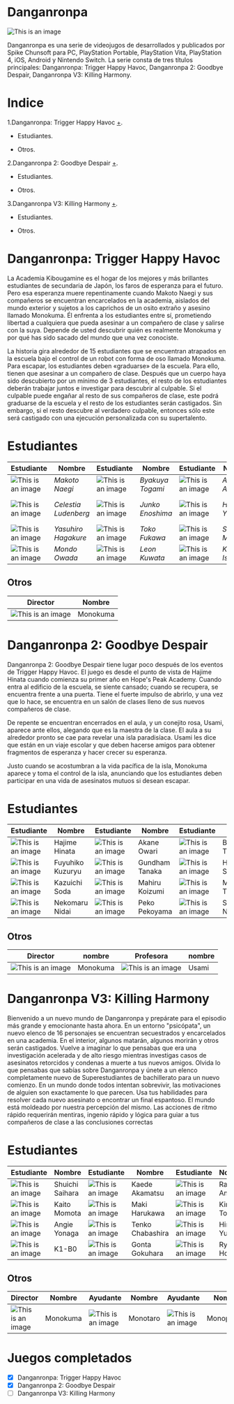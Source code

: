 
# Danganronpa 
![This is an image](https://ih1.redbubble.net/image.2664542613.5442/pp,840x830-pad,1000x1000,f8f8f8.jpg)


Danganronpa es una serie de videojugos de desarrollados y publicados por Spike Chunsoft para PC, PlayStation Portable, PlayStation Vita, PlayStation 4, iOS, Android y Nintendo Switch. La serie consta de tres títulos principales: Danganronpa: Trigger Happy Havoc, Danganronpa 2: Goodbye Despair, Danganronpa V3: Killing Harmony.

# Indice  
  
1.Danganronpa: Trigger Happy Havoc [+](https://danganronpa.fandom.com/es/wiki/Danganronpa:_Trigger_Happy_Havoc).

- Estudiantes.

+ Otros.

2.Danganronpa 2: Goodbye Despair [+](https://danganronpa.fandom.com/es/wiki/Danganronpa_2:_Goodbye_Despair).
- Estudiantes.

+ Otros.

3.Danganronpa V3: Killing Harmony [+](https://danganronpa.fandom.com/es/wiki/Danganronpa_V3:_Killing_Harmony).
- Estudiantes.

+ Otros.


# Danganronpa: Trigger Happy Havoc
La Academia Kibougamine es el hogar de los mejores y más brillantes estudiantes de secundaria de Japón, los faros de esperanza para el futuro. Pero esa esperanza muere repentinamente cuando Makoto Naegi y sus compañeros se encuentran encarcelados en la academia, aislados del mundo exterior y sujetos a los caprichos de un osito extraño y asesino llamado Monokuma. Él enfrenta a los estudiantes entre sí, prometiendo libertad a cualquiera que pueda asesinar a un compañero de clase y salirse con la suya. Depende de usted descubrir quién es realmente Monokuma y por qué has sido sacado del mundo que una vez conociste. 

La historia gira alrededor de 15 estudiantes que se encuentran atrapados en la escuela bajo el control de un robot con forma de oso llamado Monokuma. Para escapar, los estudiantes deben «graduarse» de la escuela. Para ello, tienen que asesinar a un compañero de clase. Después que un cuerpo haya sido descubierto por un mínimo de 3 estudiantes, el resto de los estudiantes deberán trabajar juntos e investigar para descubrir al culpable. Si el culpable puede engañar al resto de sus compañeros de clase, este podrá graduarse de la escuela y el resto de los estudiantes serán castigados. Sin embargo, si el resto descubre al verdadero culpable, entonces sólo este será castigado con una ejecución personalizada con su supertalento.






# Estudiantes 
| Estudiante  | Nombre  | Estudiante  | Nombre  | Estudiante  | Nombre  | Estudiante  | Nombre  |
|-----------  |-------- |---------  |-----------  | --------| ----------- |  --------  |  ----------  |
|![This is an image](https://static.wikia.nocookie.net/danganronpa/images/2/2d/Makoto_Naegi_AV_ID.png/revision/latest?cb=20200701162109&path-prefix=es) | *Makoto Naegi*  | ![This is an image](https://static.wikia.nocookie.net/danganronpa/images/3/35/Byakuya_Togami_AV_ID.png/revision/latest?cb=20200701165026&path-prefix=es) | *Byakuya Togami*| ![This is an image](https://static.wikia.nocookie.net/danganronpa/images/6/63/Aoi_Asahina_AV_ID.png/revision/latest?cb=20200701164648&path-prefix=es)| *Aoi Asahina*| ![This is an image](https://static.wikia.nocookie.net/danganronpa/images/0/04/Chihiro_Fujisaki_AV_ID.png/revision/latest?cb=20200701165955&path-prefix=es) | *Chihiro Fujisaki*|
| ![This is an image](https://static.wikia.nocookie.net/danganronpa/images/1/1a/Celestia_Ludenberg_AV_ID.png/revision/latest?cb=20200701165942&path-prefix=es)|*Celestia Ludenberg*|![This is an image](https://static.wikia.nocookie.net/danganronpa/images/6/6d/Mukuro_Ikusaba_Disfrasada_AV_ID.png/revision/latest?cb=20200701170511&path-prefix=es) |*Junko Enoshima*|![This is an image](https://static.wikia.nocookie.net/danganronpa/images/b/b5/Hifumi_Yamada_AV_ID.png/revision/latest?cb=20200701170010&path-prefix=es) |*Hifumi Yamada*| ![This is an image](https://static.wikia.nocookie.net/danganronpa/images/3/32/Kyoko_Kirigiri_AV_ID.png/revision/latest?cb=20200701170928&path-prefix=es) |*Kyoko Kirigiri *|
|![This is an image](https://static.wikia.nocookie.net/danganronpa/images/3/3e/Yasuhiro_Hagakure_AV_ID.png/revision/latest?cb=20200701172338&path-prefix=es) |*Yasuhiro Hagakure*| ![This is an image](https://static.wikia.nocookie.net/danganronpa/images/9/93/Toko_Fukawa_AV_ID.png/revision/latest?cb=20200701172317&path-prefix=es) |*Toko Fukawa*|![This is an image](https://static.wikia.nocookie.net/danganronpa/images/6/6a/Sayaka_Maizono_AV_ID.png/revision/latest?cb=20200701172301&path-prefix=es)|*Sayaka Maizono* |![This is an image](https://static.wikia.nocookie.net/danganronpa/images/d/d2/Sakura_Ogami_AV_ID.png/revision/latest?cb=20200701172228&path-prefix=es)|*Sakura Ogami*  |
|![This is an image](https://static.wikia.nocookie.net/danganronpa/images/c/ca/Mondo_Owada_AV_ID.png/revision/latest?cb=20200701171957&path-prefix=es) |*Mondo Owada* | ![This is an image](https://static.wikia.nocookie.net/danganronpa/images/b/b1/Leon_Kuwata_AV_ID.png/revision/latest?cb=20200701171935&path-prefix=es) |*Leon Kuwata* |![This is an image](https://static.wikia.nocookie.net/danganronpa/images/2/2d/Kiyotaka_Ishimaru_AV_ID.png/revision/latest?cb=20200701170913&path-prefix=es)| *Kiyotaka Ishimaru*|?|?|



## Otros 
| Director |  Nombre |
| -------  |  ------ |
| ![This is an image](https://static.wikia.nocookie.net/danganronpa/images/8/87/Monokuma_AV_ID.png/revision/latest/scale-to-width-down/75?cb=20200701162059&path-prefix=es) |  Monokuma  |



# Danganronpa 2: Goodbye Despair
Danganronpa 2: Goodbye Despair tiene lugar poco después de los eventos de Trigger Happy Havoc. El juego es desde el punto de vista de Hajime Hinata cuando comienza su primer año en Hope's Peak Academy. Cuando entra al edificio de la escuela, se siente cansado; cuando se recupera, se encuentra frente a una puerta. Tiene el fuerte impulso de abrirlo, y una vez que lo hace, se encuentra en un salón de clases lleno de sus nuevos compañeros de clase.

De repente se encuentran encerrados en el aula, y un conejito rosa, Usami, aparece ante ellos, alegando que es la maestra de la clase. El aula a su alrededor pronto se cae para revelar una isla paradisíaca. Usami les dice que están en un viaje escolar y que deben hacerse amigos para obtener fragmentos de esperanza y hacer crecer su esperanza.

Justo cuando se acostumbran a la vida pacífica de la isla, Monokuma aparece y toma el control de la isla, anunciando que los estudiantes deben participar en una vida de asesinatos mutuos si desean escapar.

# Estudiantes 
| Estudiante  | Nombre  | Estudiante  | Nombre  | Estudiante  | Nombre  | Estudiante  | Nombre  |
|-----------  |-------- |---------  |-----------  | --------| ----------- |  --------  |  ----------  |
| ![This is an image](https://static.wikia.nocookie.net/danganronpa/images/a/a5/Hajime_Hinata_AV_ID.png/revision/latest?cb=20200709212813&path-prefix=es)  | Hajime Hinata   | ![This is an image](https://static.wikia.nocookie.net/danganronpa/images/7/7b/Akane_Owari_AV_ID.png/revision/latest?cb=20200709212658&path-prefix=es)  | Akane Owari  | ![This is an image](https://static.wikia.nocookie.net/danganronpa/images/b/b4/Estudiante_Impostor_Definitivo_AV_ID.png/revision/latest?cb=20200709212852&path-prefix=es)  | Byakuya Togami   | ![This is an image](https://static.wikia.nocookie.net/danganronpa/images/5/54/Chiaki_Nanami_IA_AV_ID.png/revision/latest?cb=20200709212734&path-prefix=es)  | Chiaki Nanami  |
| ![This is an image](https://static.wikia.nocookie.net/danganronpa/images/0/08/Fuyuhiko_Kuzuryu_AV_ID.png/revision/latest?cb=20200709212930&path-prefix=es)   | Fuyuhiko Kuzuryu  | ![This is an image](https://static.wikia.nocookie.net/danganronpa/images/7/70/Gundham_Tanaka_AV_ID.png/revision/latest?cb=20200709213023&path-prefix=es)   | Gundham Tanaka  | ![This is an image](https://static.wikia.nocookie.net/danganronpa/images/b/bc/Hiyoko_Saionji_AV_ID.png/revision/latest?cb=20200709213055&path-prefix=es)   | Hiyoko Saionji  | ![This is an image](https://static.wikia.nocookie.net/danganronpa/images/c/ce/Ibuki_Mioda_AV_ID.png/revision/latest?cb=20200709213240&path-prefix=es)   | Ibuki Mioda  |
| ![This is an image](https://static.wikia.nocookie.net/danganronpa/images/3/32/Kazuichi_Soda_AV_ID.png/revision/latest?cb=20200709213343&path-prefix=es)  | Kazuichi Soda  | ![This is an image](https://static.wikia.nocookie.net/danganronpa/images/b/bc/Mahiru_Koizumi_AV_ID.png/revision/latest?cb=20200709213400&path-prefix=es)  | Mahiru Koizumi  | ![This is an image](https://static.wikia.nocookie.net/danganronpa/images/1/1f/Mikan_Tsumiki_AV_ID.png/revision/latest?cb=20200709213800&path-prefix=es)  | Mikan Tsumiki   | ![This is an image](https://static.wikia.nocookie.net/danganronpa/images/7/73/Nagito_Komaeda_AV_ID.png/revision/latest?cb=20200709152118&path-prefix=es)  | Nagito Komaeda  |
| ![This is an image](https://static.wikia.nocookie.net/danganronpa/images/d/d7/Nekomaru_Nidai_AV_ID.png/revision/latest?cb=20200709213837&path-prefix=es)  | Nekomaru Nidai  | ![This is an image](https://static.wikia.nocookie.net/danganronpa/images/6/66/Peko_Pekoyama_AV_ID.png/revision/latest?cb=20200709213901&path-prefix=es)  | Peko Pekoyama  | ![This is an image](https://static.wikia.nocookie.net/danganronpa/images/1/1a/Sonia_Nevermind_AV_ID.png/revision/latest?cb=20200709214217&path-prefix=es)  | Sonia Nevermind   | ![This is an image](https://static.wikia.nocookie.net/danganronpa/images/4/45/Teruteru_Hanamura_AV_ID.png/revision/latest?cb=20200709214240&path-prefix=es)  | Teruteru Hanamura  |

## Otros 
| Director  | nombre  | Profesora  | nombre  |
|-----------  |-------- |---------  |-----------  | 
| ![This is an image](https://static.wikia.nocookie.net/danganronpa/images/8/87/Monokuma_AV_ID.png/revision/latest/scale-to-width-down/75?cb=20200701162059&path-prefix=es)  | Monokuma   | ![This is an image](https://static.wikia.nocookie.net/danganronpa/images/b/b6/Usami_AV_ID.png/revision/latest?cb=20200709214256&path-prefix=es)  | Usami  |



# Danganronpa V3: Killing Harmony

Bienvenido a un nuevo mundo de Danganronpa y prepárate para el episodio más grande y emocionante hasta ahora. En un entorno "psicópata", un nuevo elenco de 16 personajes se encuentran secuestrados y encarcelados en una academia. En el interior, algunos matarán, algunos morirán y otros serán castigados. Vuelve a imaginar lo que pensabas que era una investigación acelerada y de alto riesgo mientras investigas casos de asesinatos retorcidos y condenas a muerte a tus nuevos amigos. Olvida lo que pensabas que sabías sobre Danganronpa y únete a un elenco completamente nuevo de Superestudiantes de bachillerato para un nuevo comienzo. En un mundo donde todos intentan sobrevivir, las motivaciones de alguien son exactamente lo que parecen. Usa tus habilidades para resolver cada nuevo asesinato o encontrar un final espantoso. El mundo está moldeado por nuestra percepción del mismo. Las acciones de ritmo rápido requerirán mentiras, ingenio rápido y lógica para guiar a tus compañeros de clase a las conclusiones correctas 

# Estudiantes 
| Estudiante  | Nombre  | Estudiante  | Nombre  | Estudiante  | Nombre  | Estudiante  | Nombre  |
|-----------  |-------- |---------  |-----------  | --------| ----------- |  --------  |  ----------  |
| ![This is an image](https://static.wikia.nocookie.net/danganronpa/images/0/0a/Shuichi_Saihara_VA_ID.png/revision/latest?cb=20201105141832&path-prefix=es)  | Shuichi Saihara  | ![This is an image](https://static.wikia.nocookie.net/danganronpa/images/f/ff/Kaede_Akamatsu_VA_ID_%281%29.png/revision/latest?cb=20201105162018&path-prefix=es)  | Kaede Akamatsu  | ![This is an image](https://static.wikia.nocookie.net/danganronpa/images/9/9c/Rantaro_Amami_VA_ID.png/revision/latest?cb=20201105161546&path-prefix=es)  | Rantaro Amami  | ![This is an image](https://static.wikia.nocookie.net/danganronpa/images/5/5e/Kokichi_Oma_VA_ID.png/revision/latest?cb=20201105161509&path-prefix=es)  | Kokichi Oma   |
| ![This is an image](https://static.wikia.nocookie.net/danganronpa/images/c/cb/Kaito_Momota_VA_ID.png/revision/latest?cb=20201105161453&path-prefix=es)  | Kaito Momota  | ![This is an image](https://static.wikia.nocookie.net/danganronpa/images/9/9e/Maki_Harukawa_VA_ID.png/revision/latest?cb=20201104165554&path-prefix=es)  | Maki Harukawa  | ![This is an image](https://static.wikia.nocookie.net/danganronpa/images/6/6d/Kirumi_Tojo_VA_ID.png/revision/latest?cb=20201105161509&path-prefix=es)  | Kirumi Tojo  | ![This is an image](https://static.wikia.nocookie.net/danganronpa/images/0/02/Korekiyo_Shinguji_VA_ID.png/revision/latest?cb=20201105161509&path-prefix=es)  | Korekiyo Shinguji  |
| ![This is an image](https://static.wikia.nocookie.net/danganronpa/images/5/5f/Angie_Yonaga_VA_ID.png/revision/latest?cb=20201105161425&path-prefix=es)   | Angie Yonaga  | ![This is an image](https://static.wikia.nocookie.net/danganronpa/images/2/26/Tenko_Chabashira_VA_ID.png/revision/latest?cb=20201105161604&path-prefix=es)   | Tenko Chabashira  | ![This is an image](https://static.wikia.nocookie.net/danganronpa/images/2/26/Himiko_Yumeno_VA_ID.png/revision/latest?cb=20201105161452&path-prefix=es)   | Himiko Yumeno  | ![This is an image](https://static.wikia.nocookie.net/danganronpa/images/6/6a/Miu_Iruma_VA_ID.png/revision/latest?cb=20201105161532&path-prefix=es)   | Miu Iruma  |
| ![This is an image](https://static.wikia.nocookie.net/danganronpa/images/a/a0/Ki-Bo_VA_ID.png/revision/latest?cb=20201105161453&path-prefix=es)   | K1-B0  | ![This is an image](https://static.wikia.nocookie.net/danganronpa/images/7/70/Gonta_Gokuhara_VA_ID.png/revision/latest?cb=20201105161437&path-prefix=es)   | Gonta Gokuhara  | ![This is an image](https://static.wikia.nocookie.net/danganronpa/images/b/b3/Ryoma_Hoshi_VA_ID.png/revision/latest?cb=20201105161603&path-prefix=es)   | Ryoma Hoshi   | ![This is an image](https://static.wikia.nocookie.net/danganronpa/images/9/9c/Tsumugi_Shirogane_VA_ID.png/revision/latest?cb=20201105161604&path-prefix=es)   | Tsumugi Shirogane  |

## Otros 
| Director |  Nombre |Ayudante |  Nombre |Ayudante |  Nombre |Ayudante  |  Nombre |Ayudante |  Nombre |Ayudante |  Nombre |
| -------  |  ------ |-------  |  ------ |-------  |  ------ |-------  |  ------ |-------  |  ------ |-------  |  ------ |
| ![This is an image](https://static.wikia.nocookie.net/danganronpa/images/8/87/Monokuma_AV_ID.png/revision/latest/scale-to-width-down/75?cb=20200701162059&path-prefix=es) |  Monokuma  |![This is an image](https://static.wikia.nocookie.net/danganronpa/images/c/cc/Monotaro_VA_ID.png/revision/latest?cb=20170523161944&path-prefix=es)  |  Monotaro |![This is an image](https://static.wikia.nocookie.net/danganronpa/images/e/ea/Monophanie_VA_ID.png/revision/latest?cb=20170523162052&path-prefix=es)  |  Monophanie |![This is an image](https://static.wikia.nocookie.net/danganronpa/images/b/b6/Monodam_VA_ID.png/revision/latest?cb=20170523162111&path-prefix=es)  |  Monodam |![This is an image](https://static.wikia.nocookie.net/danganronpa/images/9/9f/Monosuke_VA_ID.png/revision/latest?cb=20170523162027&path-prefix=es)  |  Monosuke |![This is an image](https://static.wikia.nocookie.net/danganronpa/images/2/2d/Monokid_VA_ID.png/revision/latest?cb=20170523162007&path-prefix=es)  |  Monokid |




# Juegos completados 
* [x] Danganronpa: Trigger Happy Havoc
* [x] Danganronpa 2: Goodbye Despair 
* [ ] Danganronpa V3: Killing Harmony

